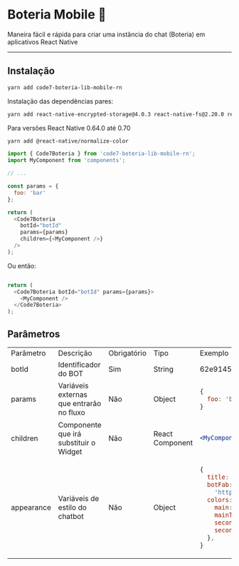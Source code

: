 # Boteria Mobile 🤖

Maneira fácil e rápida para criar uma instância do chat (Boteria) em aplicativos React Native

---

## Instalação

```sh
yarn add code7-boteria-lib-mobile-rn
```

Instalação das dependências pares:
```bash
yarn add react-native-encrypted-storage@4.0.3 react-native-fs@2.20.0 react-native-document-picker@8.1.3 react-native-notifications@4.3.3 react-native-sound@0.11.2 react-native-video@5.2.1
```

Para versões React Native 0.64.0 até 0.70
```bash
yarn add @react-native/normalize-color
```

```js
import { Code7Boteria } from 'code7-boteria-lib-mobile-rn';
import MyComponent from 'components';

// ...

const params = {
  foo: 'bar'
};

return (
  <Code7Boteria
    botId="botId"
    params={params}
    children={<MyComponent />}
  />
);
```

Ou então:

```js

return (
  <Code7Boteria botId="botId" params={params}>
    <MyComponent />
  </Code7Boteria>
);
```

## Parâmetros

<table>
  <tr>
    <td> Parâmetro </td>
    <td> Descrição </td>
    <td> Obrigatório </td>
    <td> Tipo </td>
    <td> Exemplo </td>
  </tr>
  <tr>
    <td> botId </td>
    <td> Identificador do BOT </td>
    <td> Sim </td>
    <td> String </td>
    <td> 62e9145fc073550012d52f25 </td>
  </tr>
  <tr>
    <td> params </td>
    <td> Variáveis externas que entrarão no fluxo </td>
    <td> Não </td>
    <td> Object </td>
    <td>

  ```js
  {
    foo: 'bar'
  }
  ```
  </td>
  </tr>
  <tr>
    <td> children </td>
    <td> Componente que irá substituir o Widget </td>
    <td> Não </td>
    <td> React Component </td>
    <td>

  ```jsx
  <MyComponent />
  ```
  </td>
  </tr>
  <tr>
    <td> appearance </td>
    <td> Variáveis de estilo do chatbot </td>
    <td> Não </td>
    <td> Object </td>
    <td>

  ```js
  {
    title: 'Bot title',
    botFab:
      'https://my-domain/my-icon.png',
    colors: {
      main: '#FF0000',
      mainText: '#00FF00',
      secondary: '#000000',
      secondaryText: '#0000FF',
    },
  }
  ```
  </td>
  </tr>
</table>
